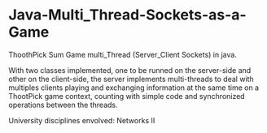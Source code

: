 # Java-Multi_Thread-Sockets-as-a-Game
ThoothPick Sum Game multi_Thread (Server_Client Sockets) in java.

With two classes implemented, one to be runned on the server-side and other on the client-side, the server implements multi-threads to deal with multiples clients playing and exchanging information at the same time on a ThootPick game context, counting with simple code and synchronized operations between the threads.

University disciplines envolved: Networks II

